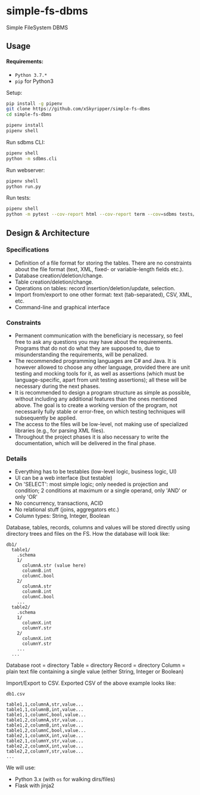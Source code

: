# simple-fs-dbms
Simple FileSystem DBMS

## Usage
#### Requirements:
* `Python 3.7.*`
* `pip` for Python3

Setup:
```bash
pip install -g pipenv
git clone https://github.com/xSkyripper/simple-fs-dbms
cd simple-fs-dbms

pipenv install
pipenv shell
```

Run sdbms CLI:
```bash
pipenv shell
python -m sdbms.cli
```

Run webserver:
```bash
pipenv shell
python run.py
```

Run tests:
```bash
pipenv shell
python -m pytest --cov-report html --cov-report term --cov=sdbms tests/
```


## Design & Architecture
### Specifications
* Definition of a file format for storing the tables. There are no constraints about the file format (text, XML, fixed- or variable-length fields etc.).
* Database creation/deletion/change.
* Table creation/deletion/change.
* Operations on tables: record insertion/deletion/update, selection.
* Import from/export to one other format: text (tab-separated), CSV, XML, etc.
* Command-line and graphical interface

### Constraints
* Permanent communication with the beneficiary is necessary, so feel free to ask any questions you may have about the requirements. Programs that do not do what they are supposed to, due to misunderstanding the requirements, will be penalized.
* The recommended programming languages are C# and Java. It is however allowed to choose any other language, provided there are unit testing and mocking tools for it, as well as assertions (which must be language-specific, apart from unit testing assertions); all these will be necessary during the next phases.
* It is recommended to design a program structure as simple as possible, without including any additional features than the ones mentioned above. The goal is to create a working version of the program, not necessarily fully stable or error-free, on which testing techniques will subsequently be applied.
* The access to the files will be low-level, not making use of specialized libraries (e.g., for parsing XML files).
* Throughout the project phases it is also necessary to write the documentation, which will be delivered in the final phase.

### Details
* Everything has to be testables (low-level logic, business logic, UI)
* UI can be a web interface (but testable)
* On 'SELECT': most simple logic; only needed is projection and condition; 2 conditions at maximum or a single operand, only 'AND' or only 'OR'
* No concurrency, transactions, ACID
* No relational stuff (joins, aggregators etc.)
* Column types: String, Integer, Boolean

Database, tables, records, columns and values will be stored directly using directory trees and files on the FS. How the database will look like:

```
db1/
  table1/
    .schema
    1/
      columnA.str (value here)
      columnB.int
      columnC.bool
    2/
      columnA.str
      columnB.int
      columnC.bool
    ...
  table2/
    .schema
    1/
      columnX.int
      columnY.str
    2/
      columnX.int
      columnY.str
    ...
  ...
```

Database root = directory
Table = directory
Record = directory
Column = plain text file containing a single value (either String, Integer or Boolean)


Import/Export to CSV. Exported CSV of the above example looks like:

```
db1.csv

table1,1,columnA,str,value...
table1,1,columnB,int,value...
table1,1,columnC,bool,value...
table1,2,columnA,str,value...
table1,2,columnB,int,value...
table1,2,columnC,bool,value...
table2,1,columnX,int,value...
table2,1,columnY,str,value...
table2,2,columnX,int,value...
table2,2,columnY,str,value...
...
```

We will use:
* Python 3.x (with `os` for walking dirs/files)
* Flask with jinja2
